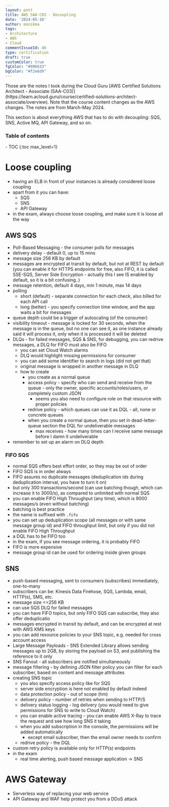 ```yaml
---
layout: post
title: AWS SAA-C03 - Decoupling
date: '2024-05-10'
author: monikma
tags:
- Architecture
- AWS
- Cloud
commentIssueId: 48
type: certification
draft: true
customColor: true
fgColor: "#996633"
bgColor: "#f2e6d9"
---
```


<div class="bg-info panel-body" markdown="1">
Those are the notes I took during the Cloud Guru [AWS Certified Solutions Architect - Associate (SAA-C03)](https://learn.acloud.guru/course/certified-solutions-architect-associate/overview).
Note that the course content changes as the AWS changes. The notes are from March-May 2024.

This section is about everything AWS that has to do with decoupling: SQS, SNS, Active MQ, API Gateway, and so on.
</div>

<h3>Table of contents</h3>
- TOC
{:toc max_level=1}

# Loose coupling
- having an ELB in front of your instances is already considered loose coupling
- apart from it you can have:
  - SQS
  - SNS
  - API Gateway
- in the exam, always choose loose coupling, and make sure it is loose all the way

## AWS SQS
- Poll-Based Messaging - the consumer polls for messages
- delivery delay - default 0, up to 15 mins
- message size 256 KB by default
- messages are encrypted at transit by default, but not at REST by default (you can enable it for HTTPS endpoints for free, also FIFO, it is called SSE-SQS, Server Side Encryption - actually this I see IS enabled by default, so it is a bit confusing..)
- message retention, default 4 days, min 1 minute, max 14 days
- polling
  - short (default) - separate connection for each check, also billed for each API call
  - long (better) - you specify connection time window, and the app waits a bit for messages
- queue depth could be a trigger of autoscaling (of the consumer)
- visibility timeout - message is locked for 30 seconds, when the message is in the queue, but no one can see it, as one instance already said it will process it, only when it is processed it will be deleted
- DLQs - for failed messages, SQS & SNS, for debugging, you can redrive messages, a DLQ for FIFO must also be FIFO
  - you can set Cloud Watch alarms
  - DLQ would highlight missing permissions for consumer
  - you can add some identifier to search in logs (did not get that)
  - original message is wrapped in another message in DLQ
  - how to create
    - you create as a normal queue
    - access policy - specify who can send and receive from the queue - only the owner, specific accounts/roles/users, or completely custom JSON
      - seems you also need to configure role on that resource with proper policies
    - redrive policy - which queues can use it as DQL - all, none or concrete queues
    - when you create a normal queue, then you set in dead-letter-queue section the DQL for undeliverable messages
      - max receives - how many times can I receive same message before I damn it undeliverable
- remember to set up an alarm on DLQ depth

### FIFO SQS
- normal SQS offers best effort order, so they may be out of order
- FIFO SQS is in order always
- FIFO assures no duplicate messages (deduplication ids during deduplication interval, you have to turn it on)
- but only 300 transactions/second (can use batching though, which can increase it to 3000/s), as compared to unlimited with normal SQS
- you can enable FIFO High Throughput (any time), which is 9000 messages/s (even without batching)
- batching is best practice
- the name is suffixed with `.fifo`
- you can set up deduplication scope (all messages or with same message group id) and FIFO throughput limit, but only if you did not enable FIFO High Throughput
- a DQL has to be FIFO too
- in the exam, if you see message ordering, it is probably FIFO
- FIFO is more expensive
- message group id can be used for ordering inside given groups

## SNS
- push-based messaging, sent to consumers (subscribes) immediately, one-to-many
- subscribers can be: Kinesis Data Firehose, SQS, Lambda, email, HTTP(s), SMS, etc.
- message size <=256 KB
- can use SQS DLQ for failed messages
- you can have FIFO topics, but only FIFO SQS can subscribe, they also offer deduplicatio
- messages encrypted in transit by default, and can be encrypted at rest with AWS KMS keys
- you can add resource policies to your SNS topic, e.g. needed for cross account access
- Large Message Payloads - SNS Extended Library allows sending messages up to 2GB, by storing the payload on S3, and publishing the reference to it only
- SNS Fanout - all subscribers are notified simultaneously
- message filtering - by defining JSON filter policy you can filter for each subscriber, based on content and message attributes
- creating SNS topic
  - you also specify access policy like for SQS
  - server side encryption is here not enabled by default indeed
  - data protection policy - out of scope (hm)
  - delivery policy - number of retries when sending to HTTP/S
  - delivery status logging - log delivery (you would need to give permissions for SNS to write to Cloud Watch)
  - you can enable active tracing - you can enable AWS X-Ray to trace the request and see how long SNS it taking 
  - when you add subscription in the console, the permissions will be added automatically
    - except email subscriber, then the email owner needs to confirm
  - redrive policy - the DQL
- custom retry policy is available only for HTTP(s) endpoints
- in the exam
  - real time alerting, push based message application -> SNS

# AWS Gateway
- Serverless way of replacing your web service
- API Gateway and WAF help protect you from a DDoS attack


